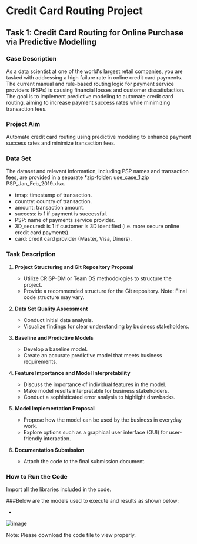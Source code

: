 # Credit Card Routing Project

## Task 1: Credit Card Routing for Online Purchase via Predictive Modelling

### Case Description
As a data scientist at one of the world's largest retail companies, you are tasked with addressing a high failure rate in online credit card payments. The current manual and rule-based routing logic for payment service providers (PSPs) is causing financial losses and customer dissatisfaction. The goal is to implement predictive modeling to automate credit card routing, aiming to increase payment success rates while minimizing transaction fees.

### Project Aim
Automate credit card routing using predictive modeling to enhance payment success rates and minimize transaction fees.

### Data Set
The dataset and relevant information, including PSP names and transaction fees, are provided in a separate *zip-folder: use_case_1.zip
PSP_Jan_Feb_2019.xlsx.

- tmsp: timestamp of transaction.
- country: country of transaction.
- amount: transaction amount.
- success: is 1 if payment is successful.
- PSP: name of payments service provider.
- 3D_secured: is 1 if customer is 3D identified (i.e. more secure online credit card payments).
- card: credit card provider (Master, Visa, Diners).

### Task Description

1. **Project Structuring and Git Repository Proposal**
   - Utilize CRISP-DM or Team DS methodologies to structure the project.
   - Provide a recommended structure for the Git repository. Note: Final code structure may vary.

2. **Data Set Quality Assessment**
   - Conduct initial data analysis.
   - Visualize findings for clear understanding by business stakeholders.

3. **Baseline and Predictive Models**
   - Develop a baseline model.
   - Create an accurate predictive model that meets business requirements.
  
4. **Feature Importance and Model Interpretability**
   - Discuss the importance of individual features in the model.
   - Make model results interpretable for business stakeholders.
   - Conduct a sophisticated error analysis to highlight drawbacks.

5. **Model Implementation Proposal**
   - Propose how the model can be used by the business in everyday work.
   - Explore options such as a graphical user interface (GUI) for user-friendly interaction.

6. **Documentation Submission**
   - Attach the code to the final submission document.


### How to Run the Code
Import all the libraries included in the code.

###Below are the models used to execute and results as shown below: 

- 
![image](https://github.com/DadaNanjesha/CASE_STUDY_MODEL_ENGINEERING/assets/39907623/a258cb50-a89f-4a9b-9e13-8386326c0108)

Note: Please download the code file to view properly.
